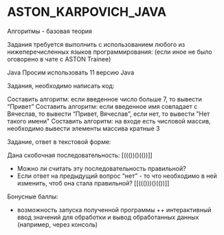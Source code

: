 # ASTON_KARPOVICH_JAVA
Алгоритмы - базовая теория  

Задания требуется выполнить с использованием любого из нижеперечисленных языков программирования:
(если иное не было оговорено в чате с ASTON Trainee)

Java 
Просим использовать 11 версию Java

Задания, необходимо написать код:

Составить алгоритм: если введенное число больше 7, то вывести “Привет”
Составить алгоритм: если введенное имя совпадает с Вячеслав, то вывести “Привет, Вячеслав”, если нет, то вывести "Нет такого имени"
Составить алгоритм: на входе есть числовой массив, необходимо вывести элементы массива кратные 3

Задание, ответ в текстовой форме:

Дана скобочная последовательность: [((())()(())]]
- Можно ли считать эту последовательность правильной?
- Если ответ на предыдущий вопрос “нет” - то что необходимо в ней изменить, чтоб она стала правильной?  [[((()))()(())]]

Бонусные баллы:

+ возможность запуска полученной программы
++ интерактивный ввод значений для обработки и вывод обработанных данных
(например, через консоль)
